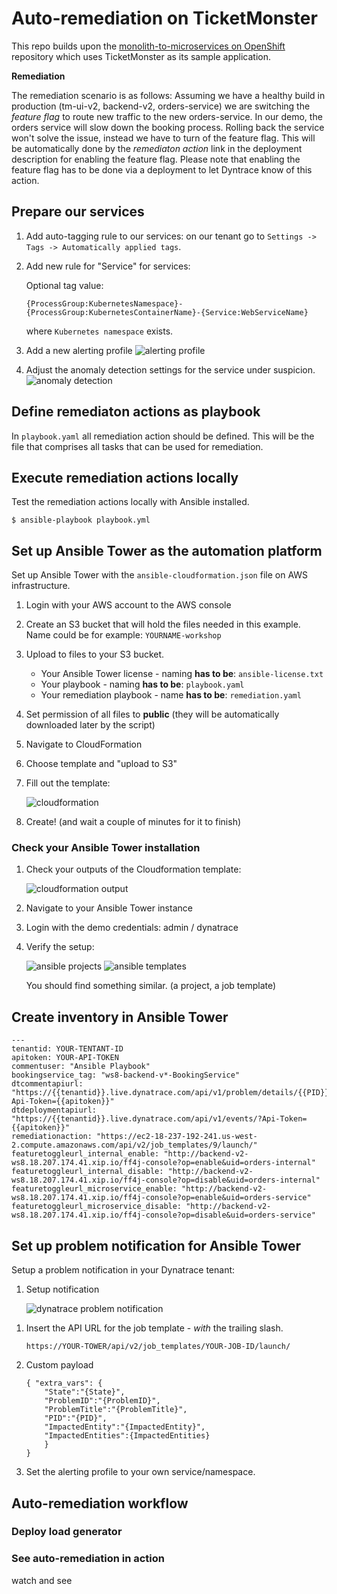 # Auto-remediation on TicketMonster

This repo builds upon the [monolith-to-microservices on OpenShift](https://github.com/dynatrace-innovationlab/monolith-to-microservice-openshift/) repository which uses TicketMonster as its sample application.


**Remediation**

The remediation scenario is as follows: Assuming we have a healthy build in production (tm-ui-v2, backend-v2, orders-service) we are switching the *feature flag* to route new traffic to the new orders-service. In our demo, the orders service will slow down the booking process. Rolling back the service won't solve the issue, instead we have to turn of the feature flag. This will be automatically done by the *remediaton action* link in the deployment description for enabling the feature flag. Please note that enabling the feature flag has to be done via a deployment to let Dyntrace know of this action.


## Prepare our services

1. Add auto-tagging rule to our services: on our tenant go to `Settings -> Tags -> Automatically applied tags`.
    
1. Add new rule for "Service" for services:

    Optional tag value:
    ```
    {ProcessGroup:KubernetesNamespace}-{ProcessGroup:KubernetesContainerName}-{Service:WebServiceName}
    ```
    where `Kubernetes namespace` exists.

1. Add a new alerting profile
    ![alerting profile](./assets/alerting-profile.png)

1. Adjust the anomaly detection settings for the service under suspicion. 
    ![anomaly detection](./assets/anomaly-detection.png)


## Define remediaton actions as playbook

In ```playbook.yaml``` all remediation action should be defined. This will be the file that comprises all tasks that can be used for remediation.

## Execute remediation actions locally

Test the remediation actions locally with Ansible installed.
```
$ ansible-playbook playbook.yml
```

## Set up Ansible Tower as the automation platform

Set up Ansible Tower with the `ansible-cloudformation.json` file on AWS infrastructure.

1. Login with your AWS account to the AWS console
1. Create an S3 bucket that will hold the files needed in this example. Name could be for example: `YOURNAME-workshop`
1. Upload to files to your S3 bucket.
    - Your Ansible Tower license - naming **has to be**: `ansible-license.txt`
    - Your playbook - naming **has to be**: `playbook.yaml`
    - Your remediation playbook - name **has to be**: `remediation.yaml`
1. Set permission of all files to **public** (they will be automatically downloaded later by the script)
1. Navigate to CloudFormation
1. Choose template and "upload to S3"
1. Fill out the template: 

    ![cloudformation](./assets/cloudformation-template.png)

1. Create! (and wait a couple of minutes for it to finish)

### Check your Ansible Tower installation

1. Check your outputs of the Cloudformation template:

    ![cloudformation output](./assets/cloudformation-outputs.png)

1. Navigate to your Ansible Tower instance
1. Login with the demo credentials: admin / dynatrace
1. Verify the setup:

    ![ansible projects](./assets/ansible-projects.png)
    ![ansible templates](./assets/ansible-templates.png)

    You should find something similar. (a project, a job template)

## Create inventory in Ansible Tower

```
---
tenantid: YOUR-TENTANT-ID
apitoken: YOUR-API-TOKEN
commentuser: "Ansible Playbook"
bookingservice_tag: "ws8-backend-v*-BookingService"
dtcommentapiurl: "https://{{tenantid}}.live.dynatrace.com/api/v1/problem/details/{{PID}}/comments?Api-Token={{apitoken}}"
dtdeploymentapiurl: "https://{{tenantid}}.live.dynatrace.com/api/v1/events/?Api-Token={{apitoken}}"
remediationaction: "https://ec2-18-237-192-241.us-west-2.compute.amazonaws.com/api/v2/job_templates/9/launch/"
featuretoggleurl_internal_enable: "http://backend-v2-ws8.18.207.174.41.xip.io/ff4j-console?op=enable&uid=orders-internal"
featuretoggleurl_internal_disable: "http://backend-v2-ws8.18.207.174.41.xip.io/ff4j-console?op=disable&uid=orders-internal"
featuretoggleurl_microservice_enable: "http://backend-v2-ws8.18.207.174.41.xip.io/ff4j-console?op=enable&uid=orders-service"
featuretoggleurl_microservice_disable: "http://backend-v2-ws8.18.207.174.41.xip.io/ff4j-console?op=disable&uid=orders-service"
```


## Set up problem notification for Ansible Tower

Setup a problem notification in your Dynatrace tenant:

1. Setup notification

    ![dynatrace problem notification](./assets/dynatrace-problem-notification1.png)

<!--
1. Insert credentials and job template url (copy template url from the CloudFormation template outputs)

    ![dynatrace problem notification](./assets/dynatrace-problem-notification2.png)
-->
1. Insert the API URL for the job template - *with* the trailing slash.
    ```
    https://YOUR-TOWER/api/v2/job_templates/YOUR-JOB-ID/launch/
 
    ```

1. Custom payload
    ```
    { "extra_vars": {
        "State":"{State}",
        "ProblemID":"{ProblemID}",
        "ProblemTitle":"{ProblemTitle}",
        "PID":"{PID}",
        "ImpactedEntity":"{ImpactedEntity}",
        "ImpactedEntities":{ImpactedEntities}
        }
    }
    ```

1.  Set the alerting profile to your own service/namespace.

## Auto-remediation workflow



### Deploy load generator


### See auto-remediation in action

watch and see

